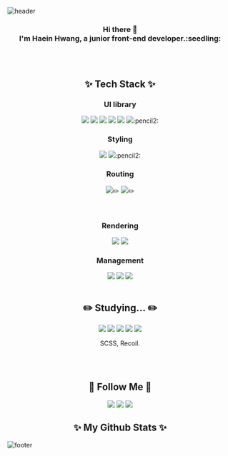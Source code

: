 
![header](https://capsule-render.vercel.app/api?type=waving&color=gradient&height=250&section=header&text=Hi!%20I'm%20Hyein!&fontColor=FFFFFF&animation=scaleIn&fontSize=90&fontAlignY=38)

<div align="center">
<h3> Hi there 👋
<br>I'm Haein Hwang, a junior front-end developer.:seedling: </br>
</h3>
 
<br>
<br>


## ✨ Tech Stack ✨

### UI library 
 <img src="https://img.shields.io/badge/HTML5-E34F26?style=flat&logo=HTML5&logoColor=white"/>
 <img src="https://img.shields.io/badge/CSS3-1572B6?style=flat&logo=CSS3&logoColor=white"/>
 <img src="https://img.shields.io/badge/JavaScript-F7DF1E?style=flat&logo=JavaScript&logoColor=white"/>
 <img src="https://img.shields.io/badge/React-61DAFB?style=flat&logo=React&logoColor=white"/>
 <img src="https://img.shields.io/badge/React Hooks-EC5990?style=flat&logo=reacthookfor&logoColor=white"/>
 <img src="https://img.shields.io/badge/TypeScript-3178C6?style=flat&logo=TypeScript&logoColor=white"/>:pencil2:

<br>

### Styling
  <img src="https://img.shields.io/badge/Css Modules-000000?style=flat&logo=cssmodules&logoColor=white"/>
  <img src="https://img.shields.io/badge/Sass-CC6699?style=flat&logo=sass&logoColor=white"/>:pencil2: 

<br>

### Routing
 <img src="https://img.shields.io/badge/React Router-CA4245?style=flat&logo=reactrouter&logoColor=white"/>:pencil2: 
 <img src="https://img.shields.io/badge/Next.js-000000?style=flat&logo=Next.js&logoColor=white"/>:pencil2: 

<br>

### Rendering 
  <img src="https://img.shields.io/badge/CRA-09D3AC?style=flat&logo=createreactapp&logoColor=white"/> 
  <img src="https://img.shields.io/badge/Vite-646CFF?style=flat&logo=vite&logoColor=white"/>

<br>

### Management 
  <img src="https://img.shields.io/badge/Git-F05032?style=flate&logo=Git&logoColor=white"/>
  <img src="https://img.shields.io/badge/github-181717?style=flat-&logo=github&logoColor=white"/>
  <img src="https://img.shields.io/badge/notion-0000006?style=flat&logo=notion&logoColor=white"/>
  <!--<img src="https://img.shields.io/badge/velog-20C997?style=flat&logo=velog&logoColor=white"/>-->
  <!-- <img src="https://img.shields.io/badge/tistory-000000?style=flat&logo=tistory&logoColor=white"/> -->

<br>
<br>

## :pencil2:	 Studying... :pencil2:	 
  <img src="https://img.shields.io/badge/Redux-764ABC?style=flat&logo=Redux&logoColor=white"/>
  <img src="https://img.shields.io/badge/MobX-FF9955?style=flat&logo=MobX&logoColor=white"/>
  <img src="https://img.shields.io/badge/Vue.js-4FC08D?style=flat&logo=Vue.js&logoColor=white"/>
  <img src="https://img.shields.io/badge/Node.js-339933?style=flat&logo=Node.js&logoColor=white"/>
  <img src="https://img.shields.io/badge/jquery-0769AD?style=flat&logo=jquery&logoColor=white"/>

SCSS, Recoil. 

<br>
<br>

## 🌈 Follow Me 🌈
  <a href=""><img src="https://img.shields.io/badge/Tech%20Blog-11B48A?style=flat-square&logo=Vimeo&logoColor=white&link=https://velog.io/"/></a>
  <a href="https://www.instagram.com/haeini_/"><img src="https://img.shields.io/badge/Instagram-E4405F?style=flat-square&logo=Instagram&logoColor=white&link=https://www.instagram.com/haeini_/"/></a>
  <a href="mailto:dlsdl9037@gmail.com"><img src="https://img.shields.io/badge/Gmail-d14836?style=flat-square&logo=Gmail&logoColor=white&link=dlsdl9037@gmail.com"/></a>


## ✨ My Github Stats ✨

</div>


![footer](https://capsule-render.vercel.app/api?type=waving&color=gradient&height=150&section=footer)
